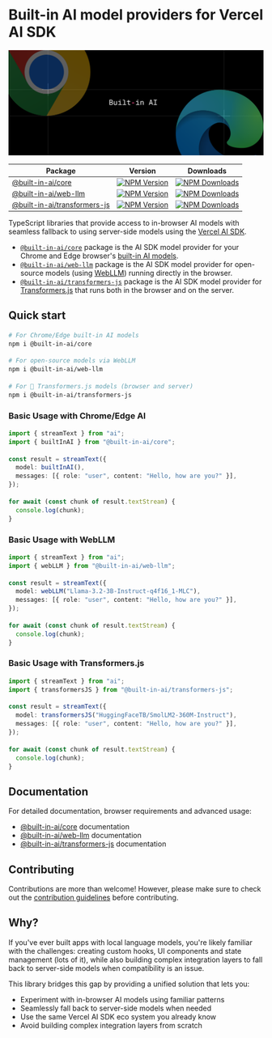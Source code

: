 # Built-in AI model providers for Vercel AI SDK

<div align="center">
<img src="npm-header.png">
</div>

<div align="center">

| Package                                                                                    | Version                                                                                                                                     | Downloads                                                                                                                                      |
| ------------------------------------------------------------------------------------------ | ------------------------------------------------------------------------------------------------------------------------------------------- | ---------------------------------------------------------------------------------------------------------------------------------------------- |
| [@built-in-ai/core](https://www.npmjs.com/package/@built-in-ai/core)                       | [![NPM Version](https://img.shields.io/npm/v/%40built-in-ai%2Fcore)](https://www.npmjs.com/package/@built-in-ai/core)                       | [![NPM Downloads](https://img.shields.io/npm/dm/%40built-in-ai%2Fcore)](https://www.npmjs.com/package/@built-in-ai/core)                       |
| [@built-in-ai/web-llm](https://www.npmjs.com/package/@built-in-ai/web-llm)                 | [![NPM Version](https://img.shields.io/npm/v/%40built-in-ai%2Fweb-llm)](https://www.npmjs.com/package/@built-in-ai/web-llm)                 | [![NPM Downloads](https://img.shields.io/npm/dm/%40built-in-ai%2Fweb-llm)](https://www.npmjs.com/package/@built-in-ai/web-llm)                 |
| [@built-in-ai/transformers-js](https://www.npmjs.com/package/@built-in-ai/transformers-js) | [![NPM Version](https://img.shields.io/npm/v/%40built-in-ai%2Ftransformers-js)](https://www.npmjs.com/package/@built-in-ai/transformers-js) | [![NPM Downloads](https://img.shields.io/npm/dm/%40built-in-ai%2Ftransformers-js)](https://www.npmjs.com/package/@built-in-ai/transformers-js) |

</div>

TypeScript libraries that provide access to in-browser AI models with seamless fallback to using server-side models using the [Vercel AI SDK](https://ai-sdk.dev/).

- [`@built-in-ai/core`](/packages/built-in-ai/README.md) package is the AI SDK model provider for your Chrome and Edge browser's [built-in AI models](https://developer.chrome.com/docs/ai/built-in).
- [`@built-in-ai/web-llm`](/packages/web-llm/README.md) package is the AI SDK model provider for open-source models (using [WebLLM](https://github.com/mlc-ai/web-llm)) running directly in the browser.
- [`@built-in-ai/transformers-js`](/packages/transformers-js/README.md) package is the AI SDK model provider for [Transformers.js](https://github.com/xenova/transformers.js) that runs both in the browser and on the server.

## Quick start

```bash
# For Chrome/Edge built-in AI models
npm i @built-in-ai/core

# For open-source models via WebLLM
npm i @built-in-ai/web-llm

# For 🤗 Transformers.js models (browser and server)
npm i @built-in-ai/transformers-js
```

### Basic Usage with Chrome/Edge AI

```typescript
import { streamText } from "ai";
import { builtInAI } from "@built-in-ai/core";

const result = streamText({
  model: builtInAI(),
  messages: [{ role: "user", content: "Hello, how are you?" }],
});

for await (const chunk of result.textStream) {
  console.log(chunk);
}
```

### Basic Usage with WebLLM

```typescript
import { streamText } from "ai";
import { webLLM } from "@built-in-ai/web-llm";

const result = streamText({
  model: webLLM("Llama-3.2-3B-Instruct-q4f16_1-MLC"),
  messages: [{ role: "user", content: "Hello, how are you?" }],
});

for await (const chunk of result.textStream) {
  console.log(chunk);
}
```

### Basic Usage with Transformers.js

```typescript
import { streamText } from "ai";
import { transformersJS } from "@built-in-ai/transformers-js";

const result = streamText({
  model: transformersJS("HuggingFaceTB/SmolLM2-360M-Instruct"),
  messages: [{ role: "user", content: "Hello, how are you?" }],
});

for await (const chunk of result.textStream) {
  console.log(chunk);
}
```

## Documentation

For detailed documentation, browser requirements and advanced usage:

- [@built-in-ai/core](/packages/built-in-ai/README.md) documentation
- [@built-in-ai/web-llm](/packages/web-llm/README.md) documentation
- [@built-in-ai/transformers-js](/packages/transformers-js/README.md) documentation

## Contributing

Contributions are more than welcome! However, please make sure to check out the [contribution guidelines](https://github.com/jakobhoeg/built-in-ai/blob/main/CONTRIBUTING.md) before contributing.

## Why?

If you've ever built apps with local language models, you're likely familiar with the challenges: creating custom hooks, UI components and state management (lots of it), while also building complex integration layers to fall back to server-side models when compatibility is an issue.

This library bridges this gap by providing a unified solution that lets you:

- Experiment with in-browser AI models using familiar patterns
- Seamlessly fall back to server-side models when needed
- Use the same Vercel AI SDK eco system you already know
- Avoid building complex integration layers from scratch
